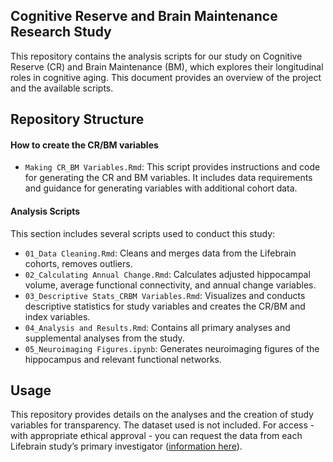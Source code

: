 ## Cognitive Reserve and Brain Maintenance Research Study

This repository contains the analysis scripts for our study on Cognitive Reserve (CR) and Brain Maintenance (BM), which explores their longitudinal roles in cognitive aging. This document provides an overview of the project and the available scripts.

## Repository Structure

#### How to create the CR/BM variables

- `Making CR_BM Variables.Rmd`: This script provides instructions and code for generating the CR and BM variables. It includes data requirements and guidance for generating variables with additional cohort data.

#### Analysis Scripts

This section includes several scripts used to conduct this study:

- `01_Data Cleaning.Rmd`: Cleans and merges data from the Lifebrain cohorts, removes outliers.
- `02_Calculating Annual Change.Rmd`: Calculates adjusted hippocampal volume, average functional connectivity, and annual change variables.
- `03_Descriptive Stats_CRBM Variables.Rmd`: Visualizes and conducts descriptive statistics for study variables and creates the CR/BM and index variables.
- `04_Analysis and Results.Rmd`: Contains all primary analyses and supplemental analyses from the study.
- `05_Neuroimaging Figures.ipynb`: Generates neuroimaging figures of the hippocampus and relevant functional networks.

## Usage

This repository provides details on the analyses and the creation of study variables for transparency. The dataset used is not included. For access - with appropriate ethical approval - you can request the data from each Lifebrain study’s primary investigator ([information here](https://www.lifebrain.uio.no/about/lifebrain-researchers/)).